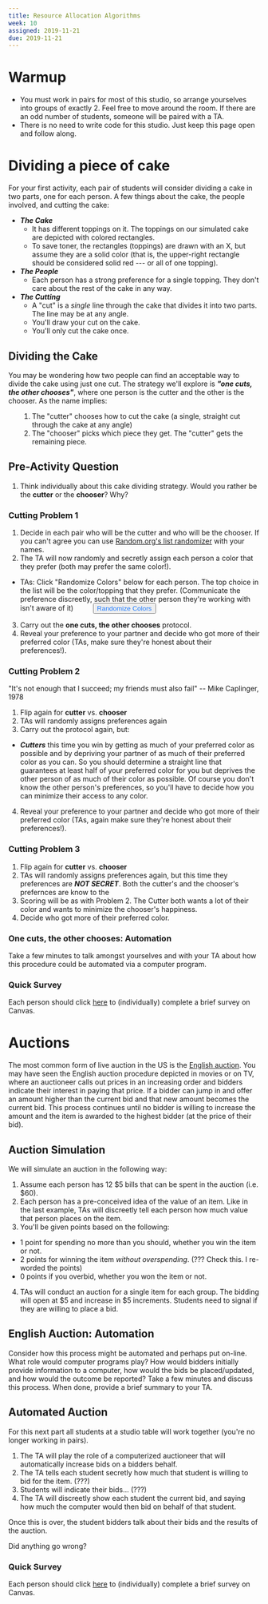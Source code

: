 ```yaml
---
title: Resource Allocation Algorithms
week: 10
assigned: 2019-11-21
due: 2019-11-21
---
```


# Warmup

* You must work in pairs for most of this studio, so arrange yourselves into groups of exactly 2.  Feel free to move around the room.  If there are an odd number of students, someone will be paired with a TA.
* There is no need to write code for this studio.  Just keep this page open and follow along.


# Dividing a piece of cake

For your first activity, each pair of students will consider dividing a cake in two parts, one for each person. A few things about the cake, the people involved, and cutting the cake:

* ***The Cake*** 
  * It has different toppings on it.  The toppings on our simulated cake are depicted with colored rectangles.
  * To save toner, the rectangles (toppings) are drawn with an X, but assume they are a solid color (that is, the upper-right rectangle should be considered solid red --- or all of one topping).
* ***The People***
  * Each person has a strong preference for a single topping.  They don't care about the rest of the cake in any way.
* ***The Cutting***
  * A "cut" is a *single* line through the cake that divides it into two parts. The line may be at any angle.
  * You'll draw your cut on the cake.
  * You'll only cut the cake once.

## Dividing the Cake

You may be wondering how two people can find an acceptable way to divide the cake using just one cut.  The strategy we'll explore is  ***"one cuts, the other chooses"***, where one person is the cutter and the other is the chooser.  As the name implies:
<ul>
<ol>
<li> The "cutter" chooses how to cut the cake (a single, straight cut through the cake at any angle)</li>
<li>The "chooser" picks which piece they get. The "cutter" gets the remaining piece.</li>
</ol>
</ul>

## Pre-Activity Question

1. Think individually about this cake dividing strategy.  Would you rather be the **cutter** or the **chooser**?  Why?

### Cutting Problem 1

1. Decide in each pair who will be the cutter and who will be the chooser.  If you can't agree you can use [Random.org's list randomizer](https://www.random.org/lists/) with your names.
2. The TA will now randomly and secretly assign each person a color that they prefer (both may prefer the same color!).
  * TAs: Click "Randomize Colors" below for each person.  The top choice in the list will be the color/topping that they prefer. (Communicate the preference discreetly, such that the other person they're working with isn't aware of it)
    <form style="display:inline;" method="post" action="https://www.random.org/lists/"><textarea style="display:none" cols="60" rows="10" name="list">Pink&#13;&#10;Red&#13;&#10;Blue&#13;&#10;Green&#13;&#10;Orange&#13;&#10;Purple</textarea><input type="hidden" name="format" value="html"><input type="hidden" name="rnd" value="new"><input type="hidden" name="count" value="1">&nbsp;&nbsp;&nbsp;&nbsp;&nbsp;&nbsp;&nbsp;&nbsp;&nbsp;<input type="submit" style="color:#1d7aff;" value="Randomize Colors">
    </form>
3. Carry out the **one cuts, the other chooses** protocol.
4. Reveal your preference to your partner and decide who got more of their preferred color (TAs, make sure they're honest about their preferences!).

### Cutting Problem 2

"It's not enough that I succeed;  my friends must also fail" -- Mike Caplinger, 1978

1. Flip again for **cutter** vs. **chooser**
2. TAs will randomly assigns preferences again
3. Carry out the protocol again, but:
  * ***Cutters*** this time you win by getting as much of your preferred color as possible and by depriving your partner of as much of their preferred color as you can.  So you  should determine a straight line that guarantees at least half of your preferred color for you but deprives the other person of as much of their color as possible.  Of course you don't know the other person's preferences, so you'll have to decide how you can minimize their access to any color.
4. Reveal your preference to your partner and decide who got more of their preferred color (TAs, again make sure they're honest about their preferences!).

### Cutting Problem 3

1. Flip again for **cutter** vs. **chooser**
2. TAs will randomly assigns preferences again, but this time they preferences are ***NOT SECRET***.  Both the cutter's and the chooser's prefernces are know to the 
3. Scoring will be as with Problem 2.  The Cutter both wants a lot of their color and wants to minimize the chooser's happiness. 
4. Decide who got more of their preferred color.

### One cuts, the other chooses: Automation

Take a few minutes to talk amongst yourselves and with your TA about how this procedure could be automated via a computer program.

### Quick Survey

Each person should click [here]() to (individually) complete a brief survey on Canvas.

# Auctions

The most common form of live auction in the US is the [English auction](https://en.wikipedia.org/wiki/English_auction).  You may have seen the English auction procedure depicted in movies or on TV, where an auctioneer calls out prices in an increasing order and bidders indicate their interest in paying that price.  If a bidder can jump in and offer an amount higher than the current bid and that new amount becomes the current bid.  This process continues until no bidder is willing to increase the amount and the item is awarded to the highest bidder (at the price of their bid).

## Auction Simulation

We will simulate an auction in the following way:
1. Assume each person has 12 $5 bills that can be spent in the auction (i.e. $60).
2. Each person has a pre-conceived idea of the value of an item.  Like in the last example, TAs will discreetly tell each person how much value that person places on the item. 
3. You'll be given points based on the following:
  * 1 point for spending no more than you should, whether you win the item or not.
  * 2 points for winning the item *without overspending*.  (??? Check this. I re-worded the points)
  * 0 points if you overbid, whether you won the item or not.
4. TAs will conduct an auction for a single item for each group. The bidding will open at $5 and increase in $5 increments.  Students need to signal if they are willing to place a bid.

## English Auction: Automation

Consider how this process might be automated and perhaps put on-line.  What role would computer programs play?  How would bidders initially provide information to a computer, how would the bids be placed/updated, and how would the outcome be reported?  Take a few minutes and discuss this process. When done, provide a brief summary to your TA.

## Automated Auction

For this next part all students at a studio table will work together (you're no longer working in pairs).

1. The TA will play the role of a computerized auctioneer that will automatically increase bids on a bidders behalf.
2. The TA tells each student secretly how much that student is willing to bid for the item. (???)
3. Students will indicate their bids... (???)
4. The TA will discreetly show each student the current bid, and saying how much the computer would then bid on behalf of that student.

Once this is over, the student bidders talk about their bids and the results of the auction.

Did anything go wrong?

### Quick Survey

Each person should click [here]() to (individually) complete a brief survey on Canvas.
